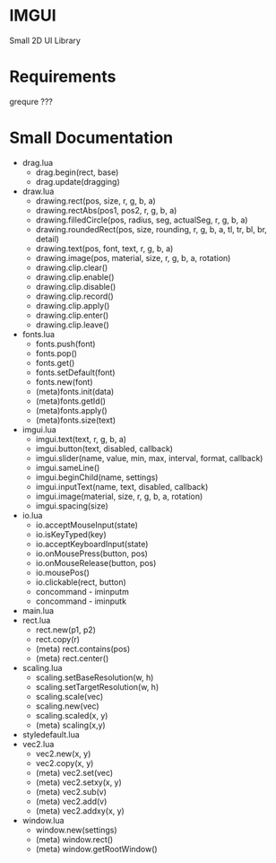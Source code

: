 # IMGUI

Small 2D UI Library

# Requirements

grequre ???

# Small Documentation

- drag.lua <br/>
  - drag.begin(rect, base) <br/>
  - drag.update(dragging) <br/>
- draw.lua <br/>
  - drawing.rect(pos, size, r, g, b, a) <br/>
  - drawing.rectAbs(pos1, pos2, r, g, b, a) <br/>
  - drawing.filledCircle(pos, radius, seg, actualSeg, r, g, b, a) <br/>
  - drawing.roundedRect(pos, size, rounding, r, g, b, a, tl, tr, bl, br, detail) <br/>
  - drawing.text(pos, font, text, r, g, b, a) <br/>
  - drawing.image(pos, material, size, r, g, b, a, rotation) <br/>
  - drawing.clip.clear() <br/>
  - drawing.clip.enable() <br/>
  - drawing.clip.disable() <br/>
  - drawing.clip.record() <br/>
  - drawing.clip.apply() <br/>
  - drawing.clip.enter() <br/>
  - drawing.clip.leave() <br/>
- fonts.lua <br/>
  - fonts.push(font) <br/>
  - fonts.pop() <br/>
  - fonts.get() <br/>
  - fonts.setDefault(font) <br/>
  - fonts.new(font) <br/>
  - (meta)fonts.init(data) <br />
  - (meta)fonts.getId() <br />
  - (meta)fonts.apply() <br />
  - (meta)fonts.size(text) <br />
- imgui.lua <br/>
  - imgui.text(text, r, g, b, a) <br/>
  - imgui.button(text, disabled, callback) <br/>
  - imgui.slider(name, value, min, max, interval, format, callback) <br/>
  - imgui.sameLine() <br/>
  - imgui.beginChild(name, settings) <br/>
  - imgui.inputText(name, text, disabled, callback) <br/>
  - imgui.image(material, size, r, g, b, a, rotation) <br/>
  - imgui.spacing(size) <br/>
- io.lua <br/>
  - io.acceptMouseInput(state) <br/>
  - io.isKeyTyped(key) <br/>
  - io.acceptKeyboardInput(state)<br/>
  - io.onMousePress(button, pos) <br/>
  - io.onMouseRelease(button, pos) <br/>
  - io.mousePos() <br/>
  - io.clickable(rect, button) <br/>
  - concommand - iminputm <br/>
  - concommand - iminputk <br/>
- main.lua <br/>
- rect.lua <br/>
  - rect.new(p1, p2) <br/>
  - rect.copy(r) <br/>
  - (meta) rect.contains(pos) <br/>
  - (meta) rect.center() <br/>
- scaling.lua <br/>
  - scaling.setBaseResolution(w, h) <br/>
  - scaling.setTargetResolution(w, h) <br/>
  - scaling.scale(vec) <br/>
  - scaling.new(vec) <br/>
  - scaling.scaled(x, y) <br/>
  - (meta) scaling(x,y) <br />
- styledefault.lua <br/>
- vec2.lua <br/>
  - vec2.new(x, y) <br/>
  - vec2.copy(x, y) <br/>
  - (meta) vec2.set(vec) <br/>
  - (meta) vec2.setxy(x, y) <br/>
  - (meta) vec2.sub(v) <br/>
  - (meta) vec2.add(v) <br/>
  - (meta) vec2.addxy(x, y) <br/>
- window.lua <br/>
  - window.new(settings) <br/>
  - (meta) window.rect() <br/>
  - (meta) window.getRootWindow() <br/>
